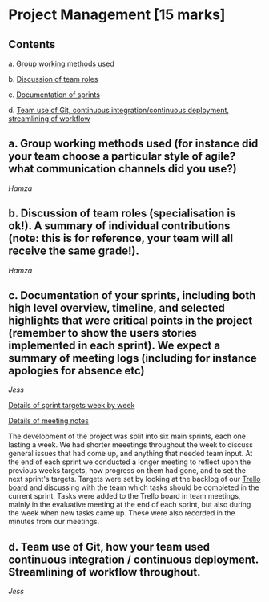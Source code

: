 # Project Management [15 marks]

## Contents
a. [Group working methods used](https://github.com/jess-mw/desk23/tree/main/Documentation/4.%20Sprints%20and%20Project%20Management#a-group-working-methods-used-for-instance-did-your-team-choose-a-particular-style-of-agile-what-communication-channels-did-you-use)

b. [Discussion of team roles](https://github.com/jess-mw/desk23/tree/main/Documentation/4.%20Sprints%20and%20Project%20Management#b-discussion-of-team-roles-specialisation-is-ok-a-summary-of-individual-contributions-note-this-is-for-reference-your-team-will-all-receive-the-same-grade)

c. [Documentation of sprints](https://github.com/jess-mw/desk23/tree/main/Documentation/4.%20Sprints%20and%20Project%20Management#c-documentation-of-your-sprints-including-both-high-level-overview-timeline-and-selected-highlights-that-were-critical-points-in-the-project-remember-to-show-the-users-stories-implemented-in-each-sprint-we-expect-a-summary-of-meeting-logs-including-for-instance-apologies-for-absence-etc)

d. [Team use of Git, continuous integration/continuous deployment, streamlining of workflow](https://github.com/jess-mw/desk23/tree/main/Documentation/4.%20Sprints%20and%20Project%20Management#d-team-use-of-git-how-your-team-used-continuous-integration--continuous-deployment-streamlining-of-workflow-throughout)

## a. Group working methods used (for instance did your team choose a particular style of agile? what communication channels did you use?)
*Hamza*

## b. Discussion of team roles (specialisation is ok!). A summary of individual contributions (note: this is for reference, your team will all receive the same grade!).
*Hamza*

## c. Documentation of your sprints, including both high level overview, timeline, and selected highlights that were critical points in the project (remember to show the users stories implemented in each sprint). We expect a summary of meeting logs (including for instance apologies for absence etc)
*Jess*

[Details of sprint targets week by week](https://github.com/jess-mw/desk23/blob/79b37df560aa49fce65073d4a61749047cae1505/Documentation/4.%20Sprints%20and%20Project%20Management/3.%20Sprints.md)

[Details of meeting notes](https://github.com/jess-mw/desk23/tree/main/Documentation/4.%20Sprints%20and%20Project%20Management/Minutes)

The development of the project was split into six main sprints, each one lasting a week. We had shorter meeetings throughout the week to discuss general issues that had come up, and anything that needed team input. At the end of each sprint we conducted a longer meeting to reflect upon the previous weeks targets, how progress on them had gone, and to set the next sprint's targets. Targets were set by looking at the backlog of our [Trello board](https://trello.com/desk231/home) and discussing with the team which tasks should be completed in the current sprint. Tasks were added to the Trello board in team meetings, mainly in the evaluative meeting at the end of each sprint, but also during the week when new tasks came up. These were also recorded in the minutes from our meetings.

## d. Team use of Git, how your team used continuous integration / continuous deployment. Streamlining of workflow throughout.
*Jess*
